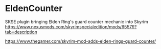 # EldenCounter
SKSE plugin bringing Elden Ring's guard counter mechanic into Skyrim</br>
https://www.nexusmods.com/skyrimspecialedition/mods/65579?tab=description

https://www.thegamer.com/skyrim-mod-adds-elden-rings-guard-counter/
